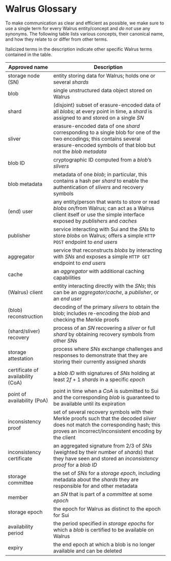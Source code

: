 # Walrus Glossary

To make communication as clear and efficient as possible, we make sure to use a single term for
every Walrus entity/concept and *do not* use any synonyms. The following table lists various
concepts, their canonical name, and how they relate to or differ from other terms.

Italicized terms in the description indicate other specific Walrus terms contained in the table.

| Approved name                     | Description                                                                                                                                                                                 |
| --------------------------------- | ------------------------------------------------------------------------------------------------------------------------------------------------------------------------------------------- |
| storage node (SN)                 | entity storing data for Walrus; holds one or several *shards*                                                                                                                               |
| blob                              | single unstructured data object stored on Walrus                                                                                                                                            |
| shard                             | (disjoint) subset of erasure-encoded data of all *blobs*; at every point in time, a *shard* is assigned to and stored on a single *SN*                                                      |
| sliver                            | erasure-encoded data of one *shard* corresponding to a single blob for one of the two encodings; this contains several erasure-encoded symbols of that blob but not the *blob metadata*     |
| blob ID                           | cryptographic ID computed from a *blob*’s *slivers*                                                                                                                                         |
| blob metadata                     | metadata of one *blob*; in particular, this contains a hash per *shard* to enable the authentication of *slivers* and recovery symbols                                                      |
| (end) user                        | any entity/person that wants to store or read *blobs* on/from Walrus; can act as a Walrus client itself or use the simple interface exposed by *publishers* and *caches*                    |
| publisher                         | service interacting with Sui and the *SNs* to store *blobs* on Walrus; offers a simple `HTTP POST` endpoint to *end users*                                                                    |
| aggregator                        | service that reconstructs *blobs* by interacting with *SNs* and exposes a simple `HTTP GET` endpoint to *end users*                                                                           |
| cache                             | an *aggregator* with additional caching capabilities                                                                                                                                        |
| (Walrus) client                   | entity interacting directly with the *SNs*; this can be an *aggregator*/*cache*, a *publisher*, or an *end user*                                                                            |
| (blob) reconstruction             | decoding of the primary *slivers* to obtain the blob; includes re-encoding the *blob* and checking the Merkle proofs                                                                        |
| (shard/sliver) recovery           | process of an *SN* recovering a *sliver* or full *shard* by obtaining recovery symbols from other *SNs*                                                                                       |
| storage attestation               | process where *SNs* exchange challenges and responses to demonstrate that they are storing their currently assigned *shards*                                                                |
| certificate of availability (CoA) | a *blob ID* with signatures of *SNs* holding at least $2f+1$ *shards* in a specific *epoch*                                                                                                 |
| point of availability (PoA)       | point in time when a *CoA* is submitted to Sui and the corresponding *blob* is guaranteed to be available until its expiration                                                              |
| inconsistency proof               | set of several recovery symbols with their Merkle proofs such that the decoded *sliver* does not match the corresponding hash; this proves an incorrect/inconsistent encoding by the client |
| inconsistency certificate         | an aggregated signature from 2/3 of *SNs* (weighted by their number of *shards*) that they have seen and stored an *inconsistency proof* for a *blob ID*                                    |
| storage committee                 | the set of *SNs* for a *storage epoch*, including metadata about the *shards* they are responsible for and other metadata                                                                   |
| member                            | an *SN* that is part of a *committee* at some *epoch*                                                                                                                                       |
| storage epoch                     | the epoch for Walrus as distinct to the epoch for Sui                                                                                                                                       |
| availability period               | the period specified in *storage epochs* for which a *blob* is certified to be available on Walrus                                                                                          |
| expiry                            | the end epoch at which a blob is no longer available and can be deleted |
